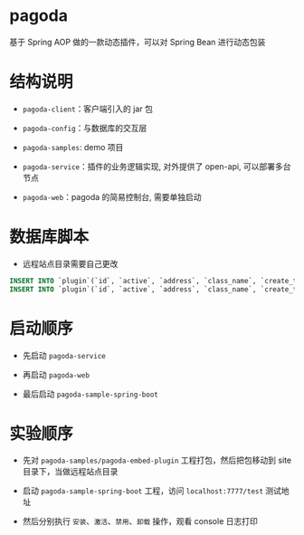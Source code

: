 # pagoda
基于 Spring AOP 做的一款动态插件，可以对 Spring Bean 进行动态包装

# 结构说明

- `pagoda-client`：客户端引入的 jar 包

- `pagoda-config`：与数据库的交互层

- `pagoda-samples`: demo 项目

- `pagoda-service`：插件的业务逻辑实现, 对外提供了 open-api, 可以部署多台节点

- `pagoda-web`：pagoda 的简易控制台, 需要单独启动

# 数据库脚本

- 远程站点目录需要自己更改

```sql
INSERT INTO `plugin`(`id`, `active`, `address`, `class_name`, `create_time`, `del`, `description`, `name`, `update_time`) VALUES (1, b'1', 'D:\\workspace\\github-lushstar\\pagoda\\site\\pagoda-embed-plugin-1.0.0-SNAPSHOT.jar', 'pers.masteryourself.lushstar.pagoda.sample.embed.plugin.ReturnPlugin', '2020-03-07 22:03:52', b'0', '打印返回值信息', 'ReturnPlugin', '2020-03-07 23:30:07');
INSERT INTO `plugin`(`id`, `active`, `address`, `class_name`, `create_time`, `del`, `description`, `name`, `update_time`) VALUES (2, b'1', 'D:\\workspace\\github-lushstar\\pagoda\\site\\pagoda-embed-plugin-1.0.0-SNAPSHOT.jar', 'pers.masteryourself.lushstar.pagoda.sample.embed.plugin.ParamPlugin', '2020-03-07 23:01:50', b'0', '打印入参信息', 'ParamPlugin', '2020-03-07 23:30:08');
```

# 启动顺序

- 先启动 `pagoda-service`

- 再启动 `pagoda-web`

- 最后启动 `pagoda-sample-spring-boot`

# 实验顺序

- 先对 `pagoda-samples/pagoda-embed-plugin` 工程打包，然后把包移动到 site 目录下，当做远程站点目录

- 启动 `pagoda-sample-spring-boot` 工程，访问 `localhost:7777/test` 测试地址

- 然后分别执行 `安装`、`激活`、`禁用`、`卸载` 操作，观看 console 日志打印